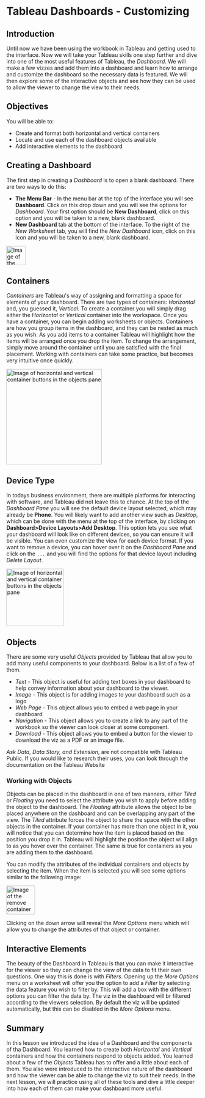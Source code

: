 
# Tableau Dashboards - Customizing

## Introduction
Until now we have been using the workbook in Tableau and getting used to the interface. Now we will take your Tableau skills one step further and dive into one of the most useful features of Tableau, the _Dashboard_. We will make a few vizzes and add them into a dashboard and learn how to arrange and customize the dashboard so the necessary data is featured. We will then explore some of the interactive objects and see how they can be used to allow the viewer to change the view to their needs.

## Objectives
You will be able to: 
* Create and format both horizontal and vertical containers
* Locate and use each of the dashboard objects available
* Add interactive elements to the dashboard

## Creating a Dashboard
The first step in creating a _Dashboard_ is to open a blank dashboard. There are two ways to do this:
* __The Menu Bar__ - In the menu bar at the top of the interface you will see __Dashboard__. Click on this drop down and you will see the options for _Dashboard_. Your first option should be __New Dashboard__, click on this option and you will be taken to a new, blank dashboard.
* __New Dashboard__ tab at the bottom of the interface. To the right of the _New Worksheet_ tab, you will find the _New Dashboard_ icon, click on this icon and you will be taken to a new, blank dashboard.

<img src="https://curriculum-content.s3.amazonaws.com/data-science/images/tableau/new_dashboard.png" alt="Image of the icon to click to open a new dashboard" height=50>

## Containers
_Containers_ are Tableau's way of assigning and formatting a space for elements of your dashboard. There are two types of containers: _Horizontal_ and, you guessed it, _Vertical_. To create a container you will simply drag either the _Horizontal_ or _Vertical_ container into the workspace. Once you have a container, you can begin adding worksheets or objects. Containers are how you group items in the dashboard, and they can be nested as much as you wish. As you add items to a container Tableau will highlight how the items will be arranged once you drop the item. To change the arrangement, simply move around the container until you are satisfied with the final placement. Working with containers can take some practice, but becomes very intuitive once quickly.

<img src="https://curriculum-content.s3.amazonaws.com/data-science/images/tableau/containers.png" alt="Image of horizontal and vertical container buttons in the objects pane" height=250>

## Device Type
In todays business environment, there are multiple platforms for interacting with software, and Tableau did not leave this to chance. At the top of the _Dashboard Pane_ you will see the default device layout selected, which may already be __Phone__. You will likely want to add another view such as _Desktop_, which can be done with the menu at the top of the interface, by clicking on __Dashboard>Device Layouts>Add Desktop__. This option lets you see what your dashboard will look like on different devices, so you can ensure it will be visible. You can even customize the view for each device format. If you want to remove a device, you can hover over it on the _Dashboard Pane_ and click on the `...` and you will find the options for that device layout including _Delete Layout_.

<img src="https://curriculum-content.s3.amazonaws.com/data-science/images/tableau/devices.png" alt="Image of horizontal and vertical container buttons in the objects pane" height=150>

## Objects
There are some very useful _Objects_ provided by Tableau that allow you to add many useful components to your dashboard. Below is a list of a few of them.

* _Text_ - This object is useful for adding text boxes in your dashboard to help convey information about your dashboard to the viewer.
* _Image_ - This object is for adding images to your dashboard such as a logo
* _Web Page_ - This object allows you to embed a web page in your dashboard
* _Navigation_ - This object allows you to create a link to any part of the workbook so the viewer can look closer at some component.
* _Download_ - This object allows you to embed a button for the viewer to download the viz as a PDF or an image file.

_Ask Data, Data Story, and Extension_, are not compatible with Tableau Public. If you would like to research their uses, you can look through the documentation on the <a src="https://www.tableau.com/" target="blank">Tableau Website</a>

### Working with Objects
Objects can be placed in the dashboard in one of two manners, either _Tiled_ or _Floating_ you need to select the attribute you wish to apply before adding the object to the dashboard. The _Floating_ attribute allows the object to be placed anywhere on the dashboard and can be overlapping any part of the view. The _Tiled_ attribute forces the object to share the space with the other objects in the container. If your container has more than one object in it, you will notice that you can determine how the item is placed based on the position you drop it in. Tableau will highlight the position the object will align to as you hover over the container. The same is true for containers as you are adding them to the dashboard.

You can modify the attributes of the individual containers and objects by selecting the item. When the item is selected you will see some options similar to the following image:

<img src="https://curriculum-content.s3.amazonaws.com/data-science/images/tableau/container_options.png" alt="Image of the remove container button and the arrow to access the more options menu" height=75>

Clicking on the down arrow will reveal the _More Options_ menu which will allow you to change the attributes of that object or container.

## Interactive Elements
The beauty of the Dashboard in Tableau is that you can make it interactive for the viewer so they can change the view of the data to fit their own questions. One way this is done is with _Filters_. Opening up the _More Options_ menu on a worksheet will offer you the option to add a _Filter_ by selecting the data feature you wish to filter by. This will add a box with the different options you can filter the data by. The viz in the dashboard will br filtered according to the viewers selection. By default the viz will be updated automatically, but this can be disabled in the _More Options_ menu.

## Summary
In this lesson we introduced the idea of a Dashboard and the components of tha Dashboard. You learned how to create both _Horizontal_ and _Vertical_ containers and how the containers respond to objects added. You learned about a few of the _Objects_ Tableau has to offer and a little about each of them. You also were introduced to the interactive nature of the dashboard and how the viewer can be able to change the viz to suit their needs. In the next lesson, we will practice using all of these tools and dive a little deeper into how each of them can make your dashboard more useful.
